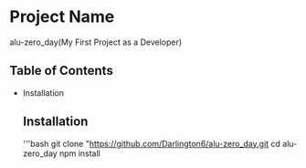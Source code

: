 # Project Name
alu-zero_day(My First Project as a Developer)

## Table of Contents
- Installation


  ## Installation
  '''bash
  git clone "https://github.com/Darlington6/alu-zero_day.git
  cd alu-zero_day
  npm install

  
